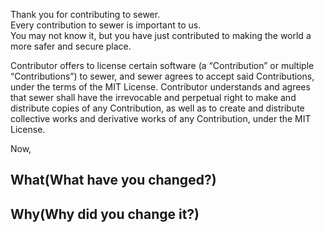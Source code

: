 Thank you for contributing to sewer.                    
Every contribution to sewer is important to us.                       
You may not know it, but you have just contributed to making the world a more safer and secure place.                         

Contributor offers to license certain software (a “Contribution” or multiple
“Contributions”) to sewer, and sewer agrees to accept said Contributions,
under the terms of the MIT License.
Contributor understands and agrees that sewer shall have the irrevocable and perpetual right to make
and distribute copies of any Contribution, as well as to create and distribute collective works and
derivative works of any Contribution, under the MIT License.


Now,                   

## What(What have you changed?)


## Why(Why did you change it?)

